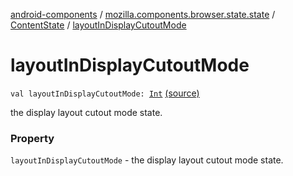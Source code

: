 [android-components](../../index.md) / [mozilla.components.browser.state.state](../index.md) / [ContentState](index.md) / [layoutInDisplayCutoutMode](./layout-in-display-cutout-mode.md)

# layoutInDisplayCutoutMode

`val layoutInDisplayCutoutMode: `[`Int`](https://kotlinlang.org/api/latest/jvm/stdlib/kotlin/-int/index.html) [(source)](https://github.com/mozilla-mobile/android-components/blob/master/components/browser/state/src/main/java/mozilla/components/browser/state/state/ContentState.kt#L58)

the display layout cutout mode state.

### Property

`layoutInDisplayCutoutMode` - the display layout cutout mode state.